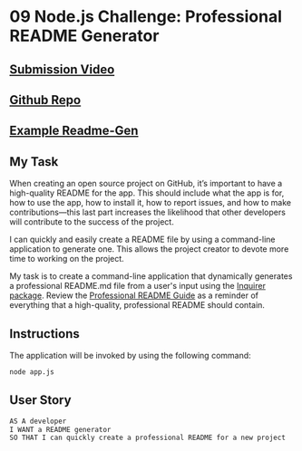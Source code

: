 # 09 Node.js Challenge: Professional README Generator

## [Submission Video](https://drive.google.com/file/d/1YnagLqbixWrOPPT5IgesE4J0r0fmNk3r/view?usp=sharing)
## [Github Repo](https://github.com/jq-hoang/readme_generator)
## [Example Readme-Gen](https://github.com/jq-hoang/readme_generator/blob/main/readme-gen.md)

## My Task

When creating an open source project on GitHub, it’s important to have a high-quality README for the app. This should include what the app is for, how to use the app, how to install it, how to report issues, and how to make contributions&mdash;this last part increases the likelihood that other developers will contribute to the success of the project. 

I can quickly and easily create a README file by using a command-line application to generate one. This allows the project creator to devote more time to working on the project.

My task is to create a command-line application that dynamically generates a professional README.md file from a user's input using the [Inquirer package](https://www.npmjs.com/package/inquirer/v/8.2.4). Review the [Professional README Guide](https://coding-boot-camp.github.io/full-stack/github/professional-readme-guide) as a reminder of everything that a high-quality, professional README should contain. 


## Instructions 
The application will be invoked by using the following command:

```bash
node app.js
```

## User Story

```md
AS A developer
I WANT a README generator
SO THAT I can quickly create a professional README for a new project
```
